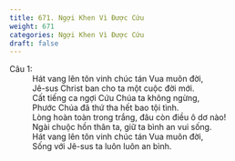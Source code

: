 ```yaml
---
title: 671. Ngợi Khen Vì Được Cứu
weight: 671
categories: Ngợi Khen Vì Được Cứu
draft: false
---
```

<dl><dt>Câu 1:</dt><dd data-verse="1">Hát vang lên tôn vinh chúc tán Vua muôn đời, <br/>Jê-sus Christ ban cho ta một cuộc đời mới. <br/>Cất tiếng ca ngợi Cứu Chúa ta không ngừng, <br/>Phước Chúa đã thứ tha hết bao tội tình. <br/>Lòng hoàn toàn trong trắng, đâu còn điều ô dơ nào! <br/>Ngài chuộc hồn thân ta, giữ ta bình an vui sống. <br/>Hát vang lên tôn vinh chúc tán Vua muôn đời, <br/>Sống với Jê-sus ta luôn luôn an bình. </dd></dl>